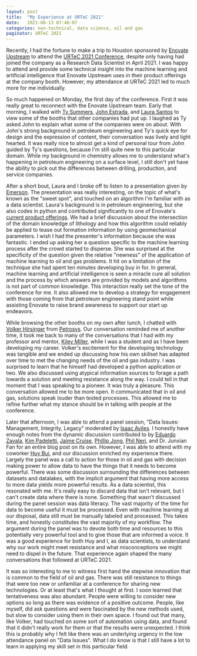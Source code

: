```yaml
---
layout: post
title:  "My Experience at URTeC 2021"
date:   2021-08-13 07:46:07
categories: non-technical, data science, oil and gas
paginator: URTeC 2021
---
```


Recently, I had the fortune to make a trip to Houston sponsored by [Enovate Upstream][link1] to attend the [URTeC 2021 Conference][link2], despite only having had joined the company as a Research Data Scientist in April 2021. I was happy to attend and provide some technical insight into the machine learning and artificial intelligence that Enovate Upstream uses in their product offerings at the company booth. However, my attendance at URTeC 2021 led to much more for me individually.

So much happened on Monday, the first day of the conference. First it was really great to reconnect with the Enovate Upstream team. Early that morning, I walked with [Ty Summers][link3], [John Estrada][link4], and [Laura Santos][link5] to view some of the booths that other companies had put up. I laughed as Ty asked John to explain what some of the companies were on about. With John's strong background in petroleum engineering and Ty's quick eye for design and the expression of content, their conversation was lively and light hearted. It was really nice to almost get a kind of personal tour from John guided by Ty's questions, because I'm still quite new to this particular domain. While my background in chemistry allows me to understand what's happening in petroleum engineering on a surface level, I still don't yet have the ability to pick out the differences between drilling, production, and service companies.

After a short bout, Laura and I broke off to listen to a presentation given by [Emerson][link6]. The presentation was really interesting, on the topic of what's known as the "sweet spot", and touched on an algorithm I'm familiar with as a data scientist. Laura's background is in petroleum engineering, but she also codes in python and contributed significantly to one of Enovate's [current product offerings][link17]. We had a brief discussion about the intersection of the domain knowledge of lithology and how this algorithm could reliably be applied to tease out formation information by using geomechanical parameters. I wish I had the presenter's information because she was fantastic. I ended up asking her a question specific to the machine learning process after the crowd started to disperse. She was surprised at the specificity of the question given the relative "newness" of the application of machine learning to oil and gas problems. It hit on a limitation of the technique she had spent ten minutes developing buy in for. In general, machine learning and artificial intelligence is seen a miracle cure all solution and the process by which answers are provided by models and algorithms is not part of common knowledge. This interaction really set the tone of the conference for me. It also allowed me to develop a strategy for engagement with those coming from that petroleum engineering stand point while assisting Enovate to raise brand awareness to support our start up endeavors.

While browsing the other booths on my own after lunch, I chatted with [Volker Hirsinger][link14] from [Petrosys][link15]. Our conversation reminded me of another time, it took me back to many of the conversations that I had with my professor and mentor, [Kiley Miller][link16], while I was a student and as I have been developing my career. Volker's excitement for the developing technology was tangible and we ended up discussing how his own skillset has adapted over time to met the changing needs of the oil and gas industry. I was surprised to learn that he himself had developed a python application or two. We also discussed using atypical information sources to forage a path towards a solution and meeting resistance along the way. I could tell in that moment that I was speaking to a pioneer. It was truly a pleasure. This conversation allowed me to be more open. It communicated that in oil and gas, solutions speak louder than tested processes. This allowed me to refine further what my stance should be in talking with people at the conference.  

Later that afternoon, I was able to attend a panel session, "Data Issues: Management, Integrity, Legacy" moderated by [Isaac Aviles][link7]. I honestly have enough notes from the dynamic discussion contributed to by [Eduardo Zavala][link8], [Kim Padeletti][link9], [Jaime Cruise][link10], [Phillip Jong][link11], [Phil Neri][link12], and Dr. Junxian Fan for an entire blog post on its own. However, I was able to attend with my coworker [Huy Bui][link13], and our discussion enriched my experience there. Largely the panel was a call to action for those in oil and gas with decision making power to allow data to have the things that it needs to become powerful. There was some discussion surrounding the differences between datasets and datalakes, with the implicit argument that having more access to more data yields more powerful results. As a data scientist, this resonated with me. It's really easy to discard data that isn't relevant, but I can't create data where there is none. Something that wasn't discussed during the panel session was data literacy. The vast majority of the time for data to become useful it must be processed. Even with machine learning at our disposal, data still must be manually labeled and processed. This takes time, and honestly constitutes the vast majority of my workflow. The argument during the panel was to devote both time and resources to this potentially very powerful tool and to give those that are informed a voice. It was a good experience for both Huy and I, as data scientists, to understand why our work might meet resistance and what misconceptions we might need to dispel in the future. That experience again shaped the many conversations that followed at URTeC 2021.

It was so interesting to me to witness first hand the stepwise innovation that is common to the field of oil and gas. There was still resistance to things that were too new or unfamiliar at a conference for sharing new technologies. Or at least that's what I thought at first. I soon learned that tentativeness was also abundant. People were willing to consider new options so long as there was evidence of a positive outcome. People, like myself, did ask questions and were fascinated by the new methods used, but slow to consider using them in their own space. I found out that many, like Volker, had touched on some sort of automation using data, and found that it didn't really work for them or that the results were unexpected. I think this is probably why I felt like there was an underlying urgency in the low attendance panel on "Data Issues". What I do know is that I still have a lot to learn in applying my skill set in this particular field.

[link1]: https://enovate.ai/
[link2]: https://urtec.org/2021
[link3]: https://www.linkedin.com/in/tysummers/
[link4]: https://www.linkedin.com/in/john-estrada-giraldo/
[link5]: https://www.linkedin.com/in/laurapsantos/
[link6]: https://www.emerson.com/en-us/industries/automation/oil-gas
[link7]: https://www.linkedin.com/in/isaacaviles/
[link8]: https://www.linkedin.com/in/eduardozavala/
[link9]: https://www.linkedin.com/in/kimberlythames/
[link10]: https://www.linkedin.com/in/jamie-cruise-uk/
[link11]: https://www.linkedin.com/in/phillip-jong-24aa11b/
[link12]: https://www.linkedin.com/in/philneri/
[link13]: https://www.linkedin.com/in/huy-bui-ds/
[link14]: https://www.linkedin.com/in/volker-hirsinger-5a25a69/
[link15]: https://www.petrosys.com.au/
[link16]: https://www.linkedin.com/in/kiley-miller-3776a59b/
[link17]: https://youtu.be/UwAZb9EOTHc
